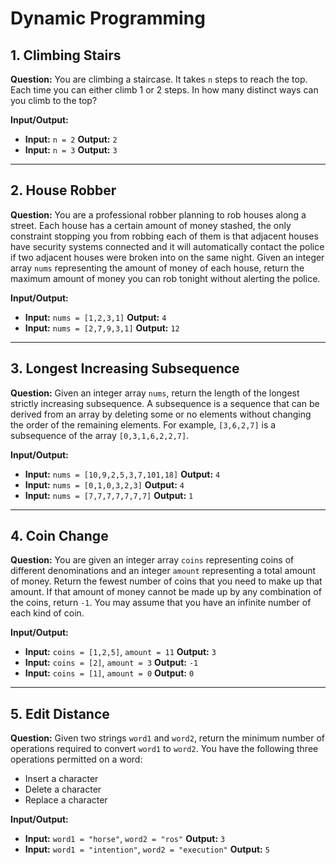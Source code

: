 # Dynamic Programming

## 1. Climbing Stairs

**Question:** You are climbing a staircase. It takes `n` steps to reach the top. Each time you can either climb 1 or 2 steps. In how many distinct ways can you climb to the top?

**Input/Output:**
* **Input:** `n = 2`
    **Output:** `2`
* **Input:** `n = 3`
    **Output:** `3`

---

## 2. House Robber

**Question:** You are a professional robber planning to rob houses along a street. Each house has a certain amount of money stashed, the only constraint stopping you from robbing each of them is that adjacent houses have security systems connected and it will automatically contact the police if two adjacent houses were broken into on the same night. Given an integer array `nums` representing the amount of money of each house, return the maximum amount of money you can rob tonight without alerting the police.

**Input/Output:**
* **Input:** `nums = [1,2,3,1]`
    **Output:** `4`
* **Input:** `nums = [2,7,9,3,1]`
    **Output:** `12`

---

## 3. Longest Increasing Subsequence

**Question:** Given an integer array `nums`, return the length of the longest strictly increasing subsequence. A subsequence is a sequence that can be derived from an array by deleting some or no elements without changing the order of the remaining elements. For example, `[3,6,2,7]` is a subsequence of the array `[0,3,1,6,2,2,7]`.

**Input/Output:**
* **Input:** `nums = [10,9,2,5,3,7,101,18]`
    **Output:** `4`
* **Input:** `nums = [0,1,0,3,2,3]`
    **Output:** `4`
* **Input:** `nums = [7,7,7,7,7,7,7]`
    **Output:** `1`

---

## 4. Coin Change

**Question:** You are given an integer array `coins` representing coins of different denominations and an integer `amount` representing a total amount of money. Return the fewest number of coins that you need to make up that amount. If that amount of money cannot be made up by any combination of the coins, return `-1`. You may assume that you have an infinite number of each kind of coin.

**Input/Output:**
* **Input:** `coins = [1,2,5]`, `amount = 11`
    **Output:** `3`
* **Input:** `coins = [2]`, `amount = 3`
    **Output:** `-1`
* **Input:** `coins = [1]`, `amount = 0`
    **Output:** `0`

---

## 5. Edit Distance

**Question:** Given two strings `word1` and `word2`, return the minimum number of operations required to convert `word1` to `word2`. You have the following three operations permitted on a word:
* Insert a character
* Delete a character
* Replace a character

**Input/Output:**
* **Input:** `word1 = "horse"`, `word2 = "ros"`
    **Output:** `3`
* **Input:** `word1 = "intention"`, `word2 = "execution"`
    **Output:** `5`